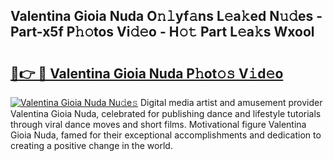 ## Valentina Gioia Nuda O𝚗𝚕yf𝚊ns L𝚎a𝚔ed N𝚞𝚍es - Part-x5f P𝚑𝚘tos Vi𝚍𝚎o - H𝚘𝚝 Part L𝚎a𝚔s Wxool

# <h2><a href="http://kfbbz1.oniu.top/?m=Valentina+Gioia+Nuda">🔗👉 🔴 Valentina Gioia Nuda P𝚑ot𝚘𝚜 V𝚒d𝚎o</a></h2>

[![Valentina Gioia Nuda Nu𝚍e𝚜](https://i.imgur.com/0qMVB7G.gif)](http://kfbbz1.oniu.top/?m=Valentina+Gioia+Nuda)
Digital media artist and amusement provider Valentina Gioia Nuda, celebrated for publishing dance and lifestyle tutorials through viral dance moves and short films. Motivational figure Valentina Gioia Nuda, famed for their exceptional accomplishments and dedication to creating a positive change in the world.  
